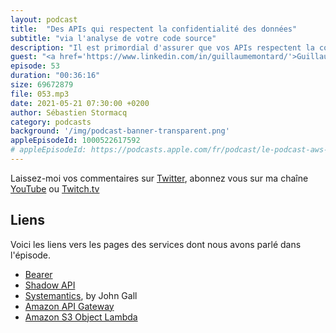 ```yaml
---
layout: podcast
title:  "Des APIs qui respectent la confidentialité des données"
subtitle: "via l'analyse de votre code source"
description: "Il est primordial d'assurer que vos APIs respectent la confidentialité des données qu'elles exposent et de pouvoir assurer que votre solution est conforme aux règles en vigeur, le RGPD par exemple. Bearer propose une solution qui vérifie ces aspects via une analyse statique de votre code source et vous fournit les rapports de conformité.  A quoi ca sert ? Comment ca marche ? Et quelle infrastructure AWS utilisent-ils pour implémenter ce service ? ce sont les questions que j'ai posé au fondateur de Bearer."
guest: "<a href='https://www.linkedin.com/in/guillaumemontard/'>Guillaume Montard</a>, fondateur de Bearer."
episode: 53
duration: "00:36:16"
size: 69672879
file: 053.mp3
date: 2021-05-21 07:30:00 +0200
author: Sébastien Stormacq
category: podcasts
background: '/img/podcast-banner-transparent.png'
appleEpisodeId: 1000522617592
# appleEpisodeId: https://podcasts.apple.com/fr/podcast/le-podcast-aws-en-français/id1452118442
---
```


Laissez-moi vos commentaires sur [Twitter](https://twitter.com/sebsto), abonnez vous sur ma chaîne [YouTube](https://www.youtube.com/sebsto) ou [Twitch.tv](https://www.twitch.tv/sebAWS)

## Liens

Voici les liens vers les pages des services dont nous avons parlé dans l'épisode.

- [Bearer](https://www.bearer.sh/)
- [Shadow API](https://blog.bearer.sh/shadow-apis-detect-business-risk/)
- [Systemantics](https://en.wikipedia.org/wiki/Systemantics), by John Gall
- [Amazon API Gateway](https://aws.amazon.com/api-gateway/)
- [Amazon S3 Object Lambda](https://aws.amazon.com/blogs/aws/introducing-amazon-s3-object-lambda-use-your-code-to-process-data-as-it-is-being-retrieved-from-s3/)
